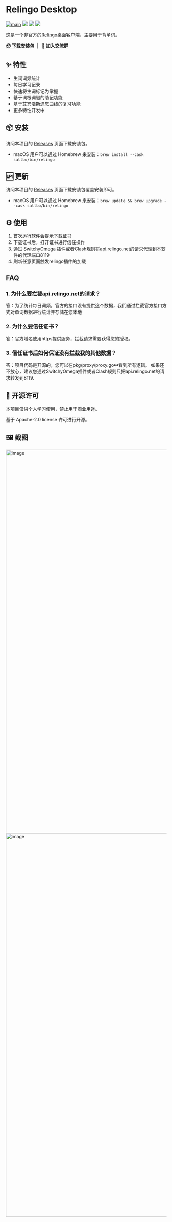 # Relingo Desktop

[![main](https://github.com/bonaysoft/relingo-desktop/actions/workflows/main.yml/badge.svg)](https://github.com/bonaysoft/relingo-desktop/actions/workflows/main.yml)
[![](https://img.shields.io/github/downloads/bonaysoft/relingo-desktop/total.svg)](https://github.com/bonaysoft/relingo-desktop/releases)
[![](https://img.shields.io/github/v/release/bonaysoft/relingo-desktop.svg)](https://github.com/bonaysoft/relingo-desktop/releases)
[![](https://img.shields.io/github/license/bonaysoft/relingo-desktop.svg)](https://github.com/bonaysoft/relingo-desktop/blob/master/LICENSE)

这是一个非官方的[Relingo](https://relingo.net/)桌面客户端，主要用于背单词。

<a href="#%EF%B8%8F-安装" target="blank"><strong>📦️ 下载安装包</strong></a>&nbsp;&nbsp;|&nbsp;&nbsp;
<a href="https://t.me/relingodesktop" target="_blank"><strong>💬 加入交流群</strong></a>

## ✨ 特性

- 生词词频统计
- 每日学习记录
- 快速将生词标记为掌握
- 基于词根词缀的助记功能
- 基于艾宾浩斯遗忘曲线的复习功能
- 更多特性开发中

## 📦️ 安装

访问本项目的 [Releases](https://github.com/bonaysoft/relingo-desktop/releases) 页面下载安装包。

- macOS 用户可以通过 Homebrew 来安装：`brew install --cask saltbo/bin/relingo`

## 🆙 更新

访问本项目的 [Releases](https://github.com/bonaysoft/relingo-desktop/releases) 页面下载安装包覆盖安装即可。

- macOS 用户可以通过 Homebrew 来安装：`brew update && brew upgrade --cask saltbo/bin/relingo`


## ⚙️ 使用

1. 首次运行软件会提示下载证书
2. 下载证书后，打开证书进行信任操作
3. 通过 [SwitchyOmega](https://chrome.google.com/webstore/detail/proxy-switchyomega/padekgcemlokbadohgkifijomclgjgif?hl=en)
插件或者Clash规则将api.relingo.net的请求代理到本软件的代理端口8119
4. 刷新任意页面触发relingo插件的加载

## FAQ

### 1. 为什么要拦截api.relingo.net的请求？

答：为了统计每日词频，官方的接口没有提供这个数据，我们通过拦截官方接口方式对单词数据进行统计并存储在您本地

### 2. 为什么要信任证书？

答：官方域名使用https提供服务，拦截请求需要获得您的授权。

### 3. 信任证书后如何保证没有拦截我的其他数据？

答：项目代码是开源的，您可以在pkg/proxy/proxy.go中看到所有逻辑。
如果还不放心，建议您通过SwitchyOmega插件或者Clash规则只把api.relingo.net的请求转发到8119.

## 📜 开源许可

本项目仅供个人学习使用，禁止用于商业用途。

基于 Apache-2.0 license 许可进行开源。

## 🖼️ 截图

<img width="1200" alt="image" src="https://user-images.githubusercontent.com/17308208/227981740-f7c3739e-22fd-485b-9ac7-d1a7a557e45c.png">
<img width="1200" alt="image" src="https://user-images.githubusercontent.com/17308208/227981900-e9e96e43-fb95-4366-b345-87fa71893e34.png">


